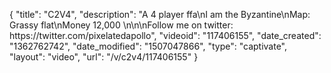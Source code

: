 {
    "title": "C2V4",
    "description": "A 4 player ffa\nI am the Byzantine\nMap: Grassy flat\nMoney 12,000 \n\n\nFollow me on twitter: https:\/\/twitter.com\/pixelatedapollo",
    "videoid": "117406155",
    "date_created": "1362762742",
    "date_modified": "1507047866",
    "type": "captivate",
    "layout": "video",
    "url": "\/v\/c2v4\/117406155"
}